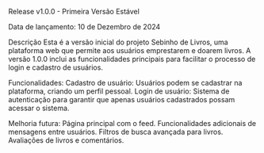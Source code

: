 Release v1.0.0 - Primeira Versão Estável

Data de lançamento: 10 de Dezembro de 2024

Descrição
Esta é a versão inicial do projeto Sebinho de Livros, uma plataforma web que permite aos usuários emprestarem e doarem livros. A versão 1.0.0 inclui as funcionalidades principais para facilitar o processo de login e cadastro de usuários.

Funcionalidades:
Cadastro de usuário: Usuários podem se cadastrar na plataforma, criando um perfil pessoal.
Login de usuário: Sistema de autenticação para garantir que apenas usuários cadastrados possam acessar o sistema.

Melhoria futura:
Página principal com o feed.
Funcionalidades adicionais de mensagens entre usuários.
Filtros de busca avançada para livros.
Avaliações de livros e comentários.
